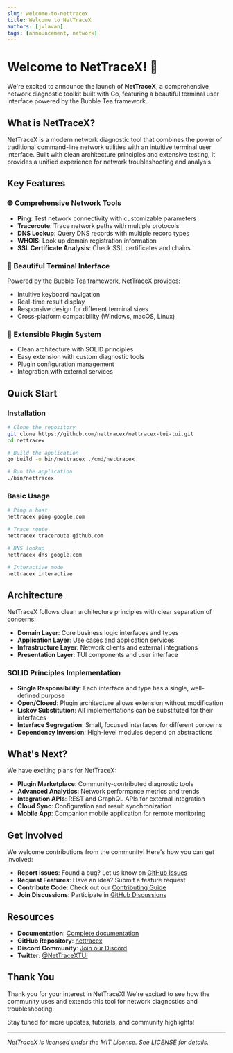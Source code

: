 ```yaml
---
slug: welcome-to-nettracex
title: Welcome to NetTraceX
authors: [jvlavan]
tags: [announcement, network]
---
```


# Welcome to NetTraceX! 🚀

<!-- truncate -->

We're excited to announce the launch of **NetTraceX**, a comprehensive network diagnostic toolkit built with Go, featuring a beautiful terminal user interface powered by the Bubble Tea framework.

## What is NetTraceX?

NetTraceX is a modern network diagnostic tool that combines the power of traditional command-line network utilities with an intuitive terminal user interface. Built with clean architecture principles and extensive testing, it provides a unified experience for network troubleshooting and analysis.

## Key Features

### 🌐 Comprehensive Network Tools
- **Ping**: Test network connectivity with customizable parameters
- **Traceroute**: Trace network paths with multiple protocols
- **DNS Lookup**: Query DNS records with multiple record types
- **WHOIS**: Look up domain registration information
- **SSL Certificate Analysis**: Check SSL certificates and chains

### 🎨 Beautiful Terminal Interface
Powered by the Bubble Tea framework, NetTraceX provides:
- Intuitive keyboard navigation
- Real-time result display
- Responsive design for different terminal sizes
- Cross-platform compatibility (Windows, macOS, Linux)

### 🔧 Extensible Plugin System
- Clean architecture with SOLID principles
- Easy extension with custom diagnostic tools
- Plugin configuration management
- Integration with external services

## Quick Start

### Installation

```bash
# Clone the repository
git clone https://github.com/nettracex/nettracex-tui-tui.git
cd nettracex

# Build the application
go build -o bin/nettracex ./cmd/nettracex

# Run the application
./bin/nettracex
```

### Basic Usage

```bash
# Ping a host
nettracex ping google.com

# Trace route
nettracex traceroute github.com

# DNS lookup
nettracex dns google.com

# Interactive mode
nettracex interactive
```

## Architecture

NetTraceX follows clean architecture principles with clear separation of concerns:

- **Domain Layer**: Core business logic interfaces and types
- **Application Layer**: Use cases and application services
- **Infrastructure Layer**: Network clients and external integrations
- **Presentation Layer**: TUI components and user interface

### SOLID Principles Implementation

- **Single Responsibility**: Each interface and type has a single, well-defined purpose
- **Open/Closed**: Plugin architecture allows extension without modification
- **Liskov Substitution**: All implementations can be substituted for their interfaces
- **Interface Segregation**: Small, focused interfaces for different concerns
- **Dependency Inversion**: High-level modules depend on abstractions

## What's Next?

We have exciting plans for NetTraceX:

- **Plugin Marketplace**: Community-contributed diagnostic tools
- **Advanced Analytics**: Network performance metrics and trends
- **Integration APIs**: REST and GraphQL APIs for external integration
- **Cloud Sync**: Configuration and result synchronization
- **Mobile App**: Companion mobile application for remote monitoring

## Get Involved

We welcome contributions from the community! Here's how you can get involved:

- **Report Issues**: Found a bug? Let us know on [GitHub Issues](https://github.com/nettracex/nettracex-tui/issues)
- **Request Features**: Have an idea? Submit a feature request
- **Contribute Code**: Check out our [Contributing Guide](/docs/guides/contributing)
- **Join Discussions**: Participate in [GitHub Discussions](https://github.com/nettracex/nettracex-tui/discussions)

## Resources

- **Documentation**: [Complete documentation](/docs/intro)
- **GitHub Repository**: [nettracex](https://github.com/nettracex/nettracex-tui)
- **Discord Community**: [Join our Discord](https://discord.gg/nettracex)
- **Twitter**: [@NetTraceXTUI](https://twitter.com/NetTraceXTUI)

## Thank You

Thank you for your interest in NetTraceX! We're excited to see how the community uses and extends this tool for network diagnostics and troubleshooting.

Stay tuned for more updates, tutorials, and community highlights!

---

*NetTraceX is licensed under the MIT License. See [LICENSE](https://github.com/nettracex/nettracex-tui/blob/main/LICENSE) for details.*
